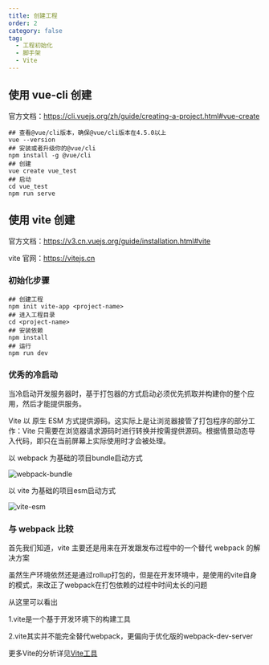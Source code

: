 ```yaml
---
title: 创建工程
order: 2
category: false
tag:
  - 工程初始化
  - 脚手架
  - Vite
---
```


## 使用 vue-cli 创建

官方文档：https://cli.vuejs.org/zh/guide/creating-a-project.html#vue-create

```shell
## 查看@vue/cli版本，确保@vue/cli版本在4.5.0以上
vue --version
## 安装或者升级你的@vue/cli
npm install -g @vue/cli
## 创建
vue create vue_test
## 启动
cd vue_test
npm run serve
```

## 使用 vite 创建

官方文档：https://v3.cn.vuejs.org/guide/installation.html#vite

vite 官网：https://vitejs.cn

### 初始化步骤

```shell
## 创建工程
npm init vite-app <project-name>
## 进入工程目录
cd <project-name>
## 安装依赖
npm install
## 运行
npm run dev
```

### 优秀的冷启动

当冷启动开发服务器时，基于打包器的方式启动必须优先抓取并构建你的整个应用，然后才能提供服务。

Vite 以 原生 ESM 方式提供源码。这实际上是让浏览器接管了打包程序的部分工作：Vite 只需要在浏览器请求源码时进行转换并按需提供源码。根据情景动态导入代码，即只在当前屏幕上实际使用时才会被处理。

以 webpack 为基础的项目bundle启动方式

![webpack-bundle](https://misaka10032.oss-cn-chengdu.aliyuncs.com/Vue3/bundler.37740380.png)

以 vite 为基础的项目esm启动方式

![vite-esm](https://misaka10032.oss-cn-chengdu.aliyuncs.com/Vue3/esm.3070012d.png)

### 与 webpack 比较

首先我们知道，vite 主要还是用来在开发跟发布过程中的一个替代 webpack 的解决方案

虽然生产环境依然还是通过rollup打包的，但是在开发环境中，是使用的vite自身的模式，来改正了webpack在打包依赖的过程中时间太长的问题

从这里可以看出

1.vite是一个基于开发环境下的构建工具

2.vite其实并不能完全替代webpack，更偏向于优化版的webpack-dev-server

更多Vite的分析详见[Vite工具](../webpack/vite.html)